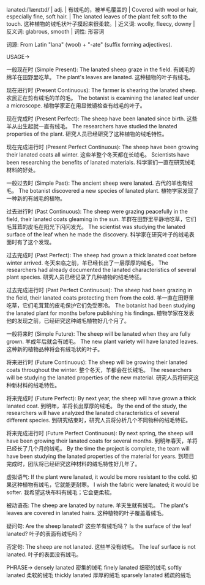 lanated:/ˈlænɪtɪd/ | adj. | 有绒毛的，被羊毛覆盖的 | Covered with wool or hair, especially fine, soft hair. |  The lanated leaves of the plant felt soft to the touch. 这种植物的绒毛状叶子摸起来很柔软。| 近义词: woolly, fleecy, downy | 反义词: glabrous, smooth | 词性: 形容词

词源: From Latin "lana" (wool) + "-ate" (suffix forming adjectives).

USAGE->

一般现在时 (Simple Present):
The lanated sheep graze in the field.  有绒毛的绵羊在田野里吃草。
The plant's leaves are lanated.  这种植物的叶子有绒毛。

现在进行时 (Present Continuous):
The farmer is shearing the lanated sheep.  农民正在剪有绒毛的羊的毛。
The botanist is examining the lanated leaf under a microscope.  植物学家正在用显微镜检查有绒毛的叶子。

现在完成时 (Present Perfect):
The sheep have been lanated since birth.  这些羊从出生起就一直有绒毛。
The researchers have studied the lanated properties of the plant.  研究人员已经研究了这种植物的绒毛特性。

现在完成进行时 (Present Perfect Continuous):
The sheep have been growing their lanated coats all winter.  这些羊整个冬天都在长绒毛。
Scientists have been researching the benefits of lanated materials.  科学家们一直在研究绒毛材料的好处。

一般过去时 (Simple Past):
The ancient sheep were lanated.  古代的羊也有绒毛。
The botanist discovered a new species of lanated plant.  植物学家发现了一种新的有绒毛的植物。

过去进行时 (Past Continuous):
The sheep were grazing peacefully in the field, their lanated coats gleaming in the sun. 羊群在田野里平静地吃草，它们毛茸茸的皮毛在阳光下闪闪发光。
The scientist was studying the lanated surface of the leaf when he made the discovery.  科学家在研究叶子的绒毛表面时有了这个发现。


过去完成时 (Past Perfect):
The sheep had grown a thick lanated coat before winter arrived.  冬天来临之前，羊已经长出了一层厚厚的绒毛。
The researchers had already documented the lanated characteristics of several plant species.  研究人员已经记录了几种植物的绒毛特征。

过去完成进行时 (Past Perfect Continuous):
The sheep had been grazing in the field, their lanated coats protecting them from the cold. 羊一直在田野里吃草，它们毛茸茸的皮毛保护它们免受寒冷。
The botanist had been studying the lanated plant for months before publishing his findings.  植物学家在发表他的发现之前，已经研究这种绒毛植物好几个月了。


一般将来时 (Simple Future):
The sheep will be lanated when they are fully grown.  羊成年后就会有绒毛。
The new plant variety will have lanated leaves.  这种新的植物品种将会有绒毛状的叶子。

将来进行时 (Future Continuous):
The sheep will be growing their lanated coats throughout the winter.  整个冬天，羊都会在长绒毛。
The researchers will be studying the lanated properties of the new material.  研究人员将研究这种新材料的绒毛特性。


将来完成时 (Future Perfect):
By next year, the sheep will have grown a thick lanated coat.  到明年，羊将长出厚厚的绒毛。
By the end of the study, the researchers will have analyzed the lanated characteristics of several different species.  到研究结束时，研究人员将分析几个不同物种的绒毛特征。


将来完成进行时 (Future Perfect Continuous):
By next spring, the sheep will have been growing their lanated coats for several months.  到明年春天，羊将已经长了几个月的绒毛。
By the time the project is complete, the team will have been studying the lanated properties of the material for years.  到项目完成时，团队将已经研究这种材料的绒毛特性好几年了。


虚拟语气:
If the plant were lanated, it would be more resistant to the cold.  如果这种植物有绒毛，它就能更耐寒。
I wish the fabric were lanated; it would be softer.  我希望这块布料有绒毛；它会更柔软。


被动语态:
The sheep are lanated by nature.  羊天生就有绒毛。
The plant's leaves are covered in lanated hairs.  这种植物的叶子覆盖着绒毛。

疑问句:
Are the sheep lanated?  这些羊有绒毛吗？
Is the surface of the leaf lanated?  叶子的表面有绒毛吗？

否定句:
The sheep are not lanated.  这些羊没有绒毛。
The leaf surface is not lanated.  叶子的表面没有绒毛。


PHRASE->
densely lanated 密集的绒毛
finely lanated  细密的绒毛
softly lanated  柔软的绒毛
thickly lanated  厚厚的绒毛
sparsely lanated  稀疏的绒毛


